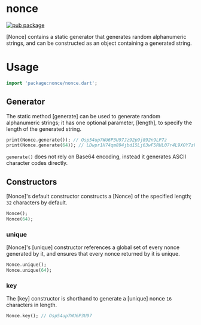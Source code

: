 # nonce

[![pub package](https://img.shields.io/pub/v/nonce.svg)](https://pub.dartlang.org/packages/nonce)

[Nonce] contains a static generator that generates random alphanumeric strings,
and can be constructed as an object containing a generated string.

# Usage

```dart
import 'package:nonce/nonce.dart';
```

## Generator

The static method [generate] can be used to generate random alphanumeric strings;
it has one optional parameter, [length], to specify the length of the generated string.

```dart
print(Nonce.generate()); // Osp54up7WU6P3U97Jz92p9j892n9LP7z
print(Nonce.generate(64)); // LDwpr1H74qm894jbd15Lj63wF5RUL07r4L9XOY7zVMz7fLbBCXa68Y6oPw0N9XgV
```

`generate()` does not rely on Base64 encoding, instead it generates ASCII character codes directly.

## Constructors

[Nonce]'s default constructor constructs a [Nonce] of the specified length; `32` characters by default.

```dart
Nonce();
Nonce(64);
```

### unique

[Nonce]'s [unique] constructor references a global set of every nonce
generated by it, and ensures that every nonce returned by it is unique.

```dart
Nonce.unique();
Nonce.unique(64);
```

### key

The [key] constructor is shorthand to generate a [unique] nonce `16` characters
in length.


```dart
Nonce.key(); // Osp54up7WU6P3U97
```
